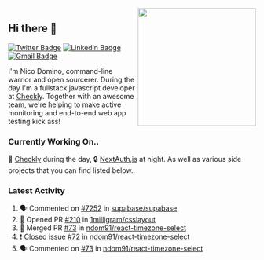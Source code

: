 <img align="right" src="https://user-images.githubusercontent.com/7415984/172472491-91b16eac-fa22-4ecf-92df-d687139fd1f9.gif" width="240" />

## Hi there 👋

[![Twitter Badge](https://img.shields.io/badge/-@ndom91-1ca0f1?style=flat-square&labelColor=1ca0f1&logo=twitter&logoColor=white&link=https://twitter.com/ndom91)](https://twitter.com/ndom91) [![Linkedin Badge](https://img.shields.io/badge/-ndom91-blue?style=flat-square&logo=Linkedin&logoColor=white&link=https://www.linkedin.com/in/ndom91/)](https://www.linkedin.com/in/ndom91/) [![Gmail Badge](https://img.shields.io/badge/-yo@ndo.dev-c14438?style=flat-square&logo=mail.ru&logoColor=white&link=mailto:yo@ndo.dev)](mailto:yo@ndo.dev)

I'm Nico Domino, command-line warrior and open sourcerer. During the day I'm a fullstack javascript developer at [Checkly](https://checklyhq.com). Together with an awesome team, we're helping to make active monitoring and end-to-end web app testing kick ass!

### Currently Working On..

🦝 [Checkly](https://checklyhq.com) during the day, 🔒 [NextAuth.js](https://github.com/nextauthjs/next-auth) at night. As well as various side projects that you can find listed below..

<!--START_SECTION_PROFILE_VIEWS:readme-info-->
<!--END_SECTION_PROFILE_VIEWS:readme-info-->

<!--START_SECTION_DAILY_COMMIT:readme-info-->
<!--END_SECTION_DAILY_COMMIT:readme-info-->

<!--START_SECTION_WEEKLY_COMMIT:readme-info-->
<!--END_SECTION_WEEKLY_COMMIT:readme-info-->

### Latest Activity

<!--START_SECTION:activity-->
1. 🗣 Commented on [#7252](https://github.com/supabase/supabase/issues/7252) in [supabase/supabase](https://github.com/supabase/supabase)
2. 💪 Opened PR [#210](https://github.com/1milligram/csslayout/pull/210) in [1milligram/csslayout](https://github.com/1milligram/csslayout)
3. 🎉 Merged PR [#73](https://github.com/ndom91/react-timezone-select/pull/73) in [ndom91/react-timezone-select](https://github.com/ndom91/react-timezone-select)
4. ❗️ Closed issue [#72](https://github.com/ndom91/react-timezone-select/issues/72) in [ndom91/react-timezone-select](https://github.com/ndom91/react-timezone-select)
5. 🗣 Commented on [#73](https://github.com/ndom91/react-timezone-select/issues/73) in [ndom91/react-timezone-select](https://github.com/ndom91/react-timezone-select)
<!--END_SECTION:activity-->
